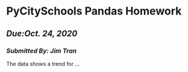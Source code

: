 # PyCitySchools Pandas Homework
## _Due:Oct. 24, 2020_
### _Submitted By: Jim Tran_

The data shows a trend for ...

